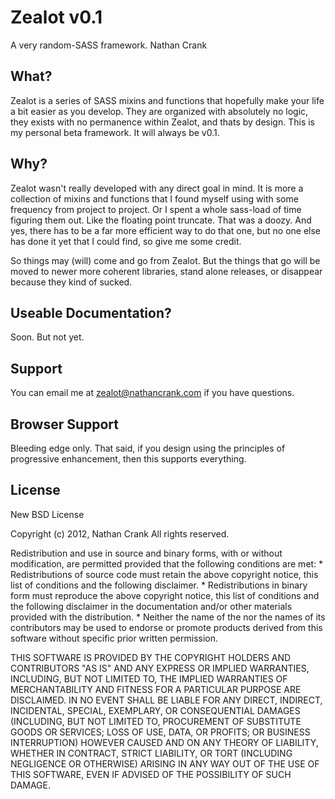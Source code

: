 # Zealot v0.1
A very random-SASS framework.
Nathan Crank

## What?
Zealot is a series of SASS mixins and functions that hopefully make your life a bit easier as you develop. They are organized with absolutely no logic, they exists with no permanence within Zealot, and thats by design. This is my personal beta framework. It will always be v0.1.

## Why?
Zealot wasn't really developed with any direct goal in mind. It is more a collection of mixins and functions that I found myself using with some frequency from project to project. Or I spent a whole sass-load of time figuring them out. Like the floating point truncate. That was a doozy. And yes, there has to be a far more efficient way to do that one, but no one else has done it yet that I could find, so give me some credit.

So things may (will) come and go from Zealot. But the things that go will be moved to newer more coherent libraries, stand alone releases, or disappear because they kind of sucked.

## Useable Documentation?
Soon. But not yet.

## Support
You can email me at zealot@nathancrank.com if you have questions.

## Browser Support
Bleeding edge only. That said, if you design using the principles of progressive enhancement, then this supports everything.

## License
New BSD License

Copyright (c) 2012, Nathan Crank
All rights reserved.

Redistribution and use in source and binary forms, with or without
modification, are permitted provided that the following conditions are met:
    * Redistributions of source code must retain the above copyright
      notice, this list of conditions and the following disclaimer.
    * Redistributions in binary form must reproduce the above copyright
      notice, this list of conditions and the following disclaimer in the
      documentation and/or other materials provided with the distribution.
    * Neither the name of the <organization> nor the
      names of its contributors may be used to endorse or promote products
      derived from this software without specific prior written permission.

THIS SOFTWARE IS PROVIDED BY THE COPYRIGHT HOLDERS AND CONTRIBUTORS "AS IS" AND
ANY EXPRESS OR IMPLIED WARRANTIES, INCLUDING, BUT NOT LIMITED TO, THE IMPLIED
WARRANTIES OF MERCHANTABILITY AND FITNESS FOR A PARTICULAR PURPOSE ARE
DISCLAIMED. IN NO EVENT SHALL <COPYRIGHT HOLDER> BE LIABLE FOR ANY
DIRECT, INDIRECT, INCIDENTAL, SPECIAL, EXEMPLARY, OR CONSEQUENTIAL DAMAGES
(INCLUDING, BUT NOT LIMITED TO, PROCUREMENT OF SUBSTITUTE GOODS OR SERVICES;
LOSS OF USE, DATA, OR PROFITS; OR BUSINESS INTERRUPTION) HOWEVER CAUSED AND
ON ANY THEORY OF LIABILITY, WHETHER IN CONTRACT, STRICT LIABILITY, OR TORT
(INCLUDING NEGLIGENCE OR OTHERWISE) ARISING IN ANY WAY OUT OF THE USE OF THIS
SOFTWARE, EVEN IF ADVISED OF THE POSSIBILITY OF SUCH DAMAGE.